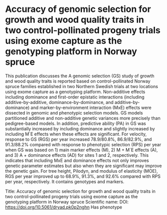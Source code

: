 # Accuracy of genomic selection for growth and wood quality traits in two control-pollinated progeny trials using exome capture as the genotyping platform in Norway spruce

This publication discusses the A genomic selection (GS) study of growth and wood quality traits is reported based on control-pollinated Norway spruce families established in two Northern Swedish trials at two locations using exome capture as a genotyping platform. Non-additive effects including dominance and first-order epistatic interactions (including additive-by-additive, dominance-by-dominance, and additive-by-dominance) and marker-by-environment interaction (MxE) effects were dissected in genomic and phenotypic selection models. GS models partitioned additive and non-additive genetic variances more precisely than pedigree-based models. In addition, predictive ability (PA) in GS was substantially increased by including dominance and slightly increased by including M´E effects when these effects are significant. For velocity, response to GS (RGS) per year increased 78.9/80.8%, 86.9/82.9%, and 91.3/88.2% compared with response to phenotypic selection (RPS) per year when GS was based on 1) main marker effects (M), 2) M + M´E effects (A), and 3) A + dominance effects (AD) for sites 1 and 2, respectively. This indicates that including MxE and dominance effects not only improves genetic parameter estimates but also when they are significant may improve the genetic gain. For tree height, Pilodyn, and modulus of elasticity (MOE), RGS per year improved up to 68.9%, 91.3%, and 92.6% compared with RPS per year, respectively.
It contains  genotypes and  markers.

Title: Accuracy of genomic selection for growth and wood quality traits in two control-pollinated progeny trials using exome capture as the genotyping platform in Norway spruce
Scientific name: 
DOI: https://doi.org/10.5061/dryad.pk0p2nghn
Has phenotype 


